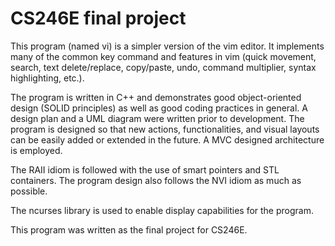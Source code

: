 # CS246E final project

This program (named vi) is a simpler version of the vim editor. It implements many of the common key command and features in vim (quick movement, search, text delete/replace, copy/paste, undo, command multiplier, syntax highlighting, etc.).

The program is written in C++ and demonstrates good object-oriented design (SOLID principles) as well as good coding practices in general. A design plan and a UML diagram were written prior to development. The program is designed so that new actions, functionalities, and visual layouts can be easily added or extended in the future. A MVC designed architecture is employed.

The RAII idiom is followed with the use of smart pointers and STL containers. The program design also follows the NVI idiom as much as possible.

The ncurses library is used to enable display capabilities for the program.

This program was written as the final project for CS246E.
